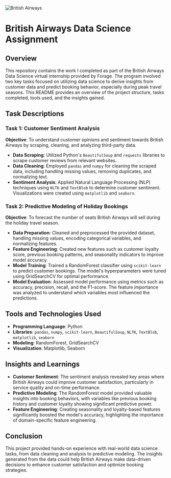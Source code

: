![British Airways](https://www.google.com/url?sa=i&url=https%3A%2F%2Flogos-world.net%2Fbritish-airways-logo%2F&psig=AOvVaw3K9bWPZsJsz6zMANm3sokv&ust=1725471397880000&source=images&cd=vfe&opi=89978449&ved=0CBEQjRxqFwoTCJiiyv-np4gDFQAAAAAdAAAAABAE](https://banner2.cleanpng.com/20181113/iai/kisspng-british-airways-logo-oneworld-united-kingdom-qanta-wrl-ll-qts-1713923070015.webp))

# British Airways Data Science Assignment

## Overview

This repository contains the work I completed as part of the British Airways Data Science virtual internship provided by Forage. The program involved two key tasks focused on utilizing data science to derive insights from customer data and predict booking behavior, especially during peak travel seasons. This README provides an overview of the project structure, tasks completed, tools used, and the insights gained.

## Task Descriptions

### Task 1: Customer Sentiment Analysis

**Objective**: To understand customer opinions and sentiment towards British Airways by scraping, cleaning, and analyzing third-party data.

- **Data Scraping**: Utilized Python's `BeautifulSoup` and `requests` libraries to scrape customer reviews from relevant websites.
- **Data Cleaning**: Employed `pandas` and `numpy` for cleaning the scraped data, including handling missing values, removing duplicates, and normalizing text.
- **Sentiment Analysis**: Applied Natural Language Processing (NLP) techniques using `NLTK` and `TextBlob` to determine customer sentiment. Visualizations were created using `matplotlib` and `seaborn`.

### Task 2: Predictive Modeling of Holiday Bookings

**Objective**: To forecast the number of seats British Airways will sell during the holiday travel season.

- **Data Preparation**: Cleaned and preprocessed the provided dataset, handling missing values, encoding categorical variables, and normalizing features.
- **Feature Engineering**: Created new features such as customer loyalty score, previous booking patterns, and seasonality indicators to improve model accuracy.
- **Model Training**: Trained a RandomForest classifier using `scikit-learn` to predict customer bookings. The model's hyperparameters were tuned using GridSearchCV for optimal performance.
- **Model Evaluation**: Assessed model performance using metrics such as accuracy, precision, recall, and the F1-score. The feature importance was analyzed to understand which variables most influenced the predictions.

## Tools and Technologies Used

- **Programming Language**: Python
- **Libraries**: `pandas`, `numpy`, `scikit-learn`, `BeautifulSoup`, `NLTK`, `TextBlob`, `matplotlib`, `seaborn`
- **Modeling**: RandomForest, GridSearchCV
- **Visualization**: Matplotlib, Seaborn

## Insights and Learnings

- **Customer Sentiment**: The sentiment analysis revealed key areas where British Airways could improve customer satisfaction, particularly in service quality and on-time performance.
- **Predictive Modeling**: The RandomForest model provided valuable insights into booking behaviors, with variables like previous booking history and customer loyalty showing significant predictive power.
- **Feature Engineering**: Creating seasonality and loyalty-based features significantly boosted the model's accuracy, highlighting the importance of domain-specific feature engineering.

## Conclusion

This project provided hands-on experience with real-world data science tasks, from data cleaning and analysis to predictive modeling. The insights generated from the data could help British Airways make data-driven decisions to enhance customer satisfaction and optimize booking strategies.
